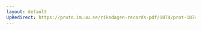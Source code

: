 ```yaml
---
layout: default
UpRedirect: https://pruto.im.uu.se/riksdagen-records-pdf/1874/prot-1874--ak--324/prot-1874--ak--324_062.pdf
---
```

